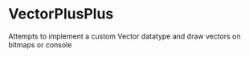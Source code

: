 # VectorPlusPlus
Attempts to implement a custom Vector datatype and draw vectors on bitmaps or console
